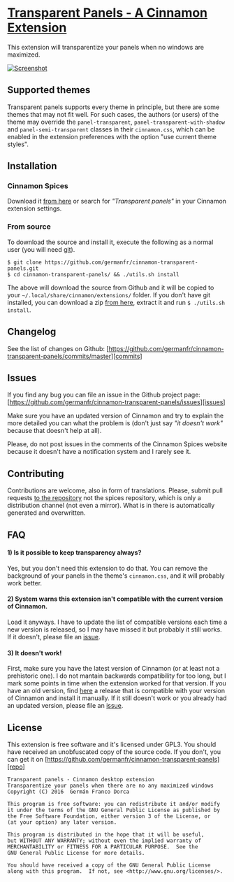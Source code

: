 # [Transparent Panels - A Cinnamon Extension][repo]

This extension will transparentize your panels when no windows are maximized.

[![Screenshot](screenshot.png)][repo]

## Supported themes
Transparent panels supports every theme in principle, but there are some themes that may not fit well. For such cases, the authors (or users) of the theme may override the `panel-transparent`, `panel-transparent-with-shadow` and `panel-semi-transparent` classes in their `cinnamon.css`, which can be enabled in the extension preferences with the option "use current theme styles".

## Installation
### Cinnamon Spices
Download it [from here][spices] or search for _"Transparent panels"_ in your Cinnamon extension settings.
### From source
To download the source and install it, execute the following as a normal user (you will need [git](https://git-scm.com/)).
``` shell
$ git clone https://github.com/germanfr/cinnamon-transparent-panels.git
$ cd cinnamon-transparent-panels/ && ./utils.sh install
```
The above will download the source from Github and it will be copied to your `~/.local/share/cinnamon/extensions/` folder. If you don't have git installed, you can download a zip [from here](https://github.com/germanfr/cinnamon-transparent-panels/archive/master.zip), extract it and run `$ ./utils.sh install`.

## Changelog
See the list of changes on Github:  [https://github.com/germanfr/cinnamon-transparent-panels/commits/master][commits]

## Issues
If you find any bug you can file an issue in the Github project page: [https://github.com/germanfr/cinnamon-transparent-panels/issues][issues]

Make sure you have an updated version of Cinnamon and try to explain the more detailed you can what the problem is (don't just say _"it doesn't work"_ because that doesn't help at all).

Please, do not post issues in the comments of the Cinnamon Spices website because it doesn't have a notification system and I rarely see it.

## Contributing
Contributions are welcome, also in form of translations. Please, submit pull requests [to the repository][repo] not the spices repository, which is only a distribution channel (not even a mirror). What is in there is automatically generated and overwritten.

## FAQ
#### 1) Is it possible to keep transparency always?
Yes, but you don't need this extension to do that. You can remove the background of your panels in the theme's `cinnamon.css`, and it will probably work better.

#### 2) System warns this extension isn't compatible with the current version of Cinnamon.
Load it anyways. I have to update the list of compatible versions each time a new version is released, so I may have missed it but probably it still works. If it doesn't, please file an [issue][issues].

#### 3) It doesn't work!
First, make sure you have the latest version of Cinnamon (or at least not a prehistoric one). I do not mantain backwards compatibility for too long, but I mark some points in time when the extension worked for that version. If you have an old version, find [here][releases] a release that is compatible with your version of Cinnamon and install it manually. If it still doesn't work or you already had an updated version, please file an [issue][issues].

## License
This extension is free software and it's licensed under GPL3.
You should have received an unobfuscated copy of the source code. If you don't, you can get it on [https://github.com/germanfr/cinnamon-transparent-panels][repo]

```
Transparent panels - Cinnamon desktop extension
Transparentize your panels when there are no any maximized windows
Copyright (C) 2016  Germán Franco Dorca

This program is free software: you can redistribute it and/or modify
it under the terms of the GNU General Public License as published by
the Free Software Foundation, either version 3 of the License, or
(at your option) any later version.

This program is distributed in the hope that it will be useful,
but WITHOUT ANY WARRANTY; without even the implied warranty of
MERCHANTABILITY or FITNESS FOR A PARTICULAR PURPOSE.  See the
GNU General Public License for more details.

You should have received a copy of the GNU General Public License
along with this program.  If not, see <http://www.gnu.org/licenses/>.
```

[repo]: https://github.com/germanfr/cinnamon-transparent-panels
[commits]: https://github.com/germanfr/cinnamon-transparent-panels/commits/master
[issues]: https://github.com/germanfr/cinnamon-transparent-panels/issues
[releases]: https://github.com/germanfr/cinnamon-transparent-panels/releases
[spices]: https://cinnamon-spices.linuxmint.com/extensions/view/42
